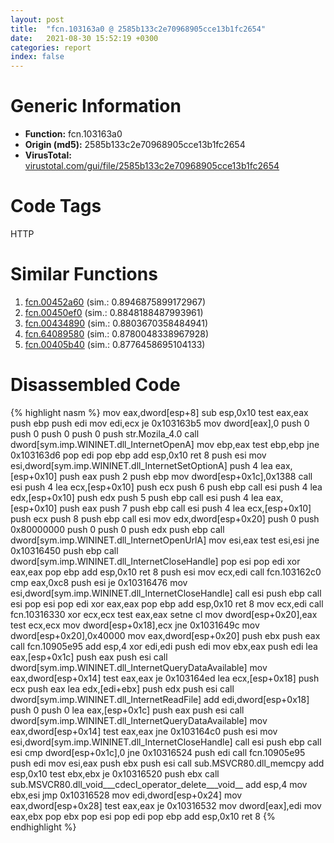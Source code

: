 ```yaml
---
layout: post
title:  "fcn.103163a0 @ 2585b133c2e70968905cce13b1fc2654"
date:   2021-08-30 15:52:19 +0300
categories: report
index: false
---
```


# Generic Information
- **Function:** fcn.103163a0
- **Origin (md5):** 2585b133c2e70968905cce13b1fc2654
- **VirusTotal:** [virustotal.com/gui/file/2585b133c2e70968905cce13b1fc2654][virustotal_ref]

# Code Tags
<span class="tag" id="HTTP">HTTP</span>


# Similar Functions

1. [fcn.00452a60][similar_1_ref] (sim.: 0.8946875899172967)
2. [fcn.00450ef0][similar_2_ref] (sim.: 0.8848188487993961)
3. [fcn.00434890][similar_3_ref] (sim.: 0.8803670358484941)
4. [fcn.64089580][similar_4_ref] (sim.: 0.8780048338967928)
5. [fcn.00405b40][similar_5_ref] (sim.: 0.8776458695104133)


# Disassembled Code

{% highlight nasm %}
mov eax,dword[esp+8]
sub esp,0x10
test eax,eax
push ebp
push edi
mov edi,ecx
je 0x103163b5
mov dword[eax],0
push 0
push 0
push 0
push 0
push str.Mozila_4.0
call dword[sym.imp.WININET.dll_InternetOpenA]
mov ebp,eax
test ebp,ebp
jne 0x103163d6
pop edi
pop ebp
add esp,0x10
ret 8
push esi
mov esi,dword[sym.imp.WININET.dll_InternetSetOptionA]
push 4
lea eax,[esp+0x10]
push eax
push 2
push ebp
mov dword[esp+0x1c],0x1388
call esi
push 4
lea ecx,[esp+0x10]
push ecx
push 6
push ebp
call esi
push 4
lea edx,[esp+0x10]
push edx
push 5
push ebp
call esi
push 4
lea eax,[esp+0x10]
push eax
push 7
push ebp
call esi
push 4
lea ecx,[esp+0x10]
push ecx
push 8
push ebp
call esi
mov edx,dword[esp+0x20]
push 0
push 0x80000000
push 0
push 0
push edx
push ebp
call dword[sym.imp.WININET.dll_InternetOpenUrlA]
mov esi,eax
test esi,esi
jne 0x10316450
push ebp
call dword[sym.imp.WININET.dll_InternetCloseHandle]
pop esi
pop edi
xor eax,eax
pop ebp
add esp,0x10
ret 8
push esi
mov ecx,edi
call fcn.103162c0
cmp eax,0xc8
push esi
je 0x10316476
mov esi,dword[sym.imp.WININET.dll_InternetCloseHandle]
call esi
push ebp
call esi
pop esi
pop edi
xor eax,eax
pop ebp
add esp,0x10
ret 8
mov ecx,edi
call fcn.10316330
xor ecx,ecx
test eax,eax
setne cl
mov dword[esp+0x20],eax
test ecx,ecx
mov dword[esp+0x18],ecx
jne 0x1031649c
mov dword[esp+0x20],0x40000
mov eax,dword[esp+0x20]
push ebx
push eax
call fcn.10905e95
add esp,4
xor edi,edi
push edi
mov ebx,eax
push edi
lea eax,[esp+0x1c]
push eax
push esi
call dword[sym.imp.WININET.dll_InternetQueryDataAvailable]
mov eax,dword[esp+0x14]
test eax,eax
je 0x103164ed
lea ecx,[esp+0x18]
push ecx
push eax
lea edx,[edi+ebx]
push edx
push esi
call dword[sym.imp.WININET.dll_InternetReadFile]
add edi,dword[esp+0x18]
push 0
push 0
lea eax,[esp+0x1c]
push eax
push esi
call dword[sym.imp.WININET.dll_InternetQueryDataAvailable]
mov eax,dword[esp+0x14]
test eax,eax
jne 0x103164c0
push esi
mov esi,dword[sym.imp.WININET.dll_InternetCloseHandle]
call esi
push ebp
call esi
cmp dword[esp+0x1c],0
jne 0x10316524
push edi
call fcn.10905e95
push edi
mov esi,eax
push ebx
push esi
call sub.MSVCR80.dll_memcpy
add esp,0x10
test ebx,ebx
je 0x10316520
push ebx
call sub.MSVCR80.dll_void___cdecl_operator_delete___void__
add esp,4
mov ebx,esi
jmp 0x10316528
mov edi,dword[esp+0x24]
mov eax,dword[esp+0x28]
test eax,eax
je 0x10316532
mov dword[eax],edi
mov eax,ebx
pop ebx
pop esi
pop edi
pop ebp
add esp,0x10
ret 8
{% endhighlight %}


[similar_1_ref]: /report/fcn.00452a60@4fe6510221c33bf023f6abed461fc13f
[similar_2_ref]: /report/fcn.00450ef0@4fe6510221c33bf023f6abed461fc13f
[similar_3_ref]: /report/fcn.00434890@4fe6510221c33bf023f6abed461fc13f
[similar_4_ref]: /report/fcn.64089580@07e4412910bcf0f5969ef64c44eecb2d
[similar_5_ref]: /report/fcn.00405b40@6f11dca39a331a6e158b2810d4d8234f
[virustotal_ref]: https://www.virustotal.com/gui/file/2585b133c2e70968905cce13b1fc2654